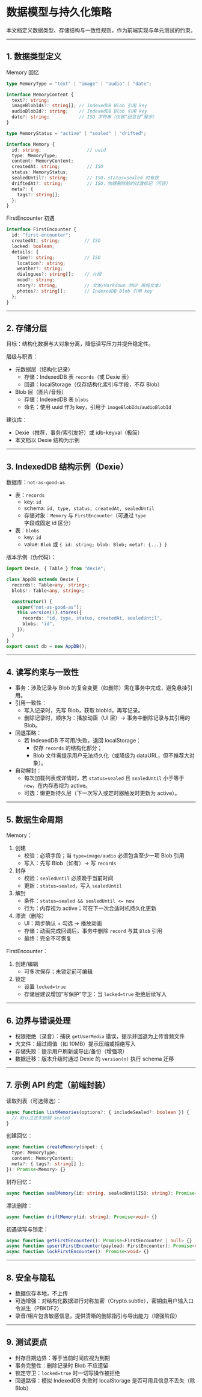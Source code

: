 # 数据模型与持久化策略

本文档定义数据类型、存储结构与一致性规则，作为前端实现与单元测试的约束。

---

## 1. 数据类型定义

Memory 回忆
```ts
type MemoryType = "text" | "image" | "audio" | "date";

interface MemoryContent {
  text?: string;
  imageBlobIds?: string[]; // IndexedDB Blob 引用 key
  audioBlobId?: string;    // IndexedDB Blob 引用 key
  date?: string;           // ISO 字符串（仅做“纪念日”展示）
}

type MemoryStatus = "active" | "sealed" | "drifted";

interface Memory {
  id: string;                 // uuid
  type: MemoryType;
  content: MemoryContent;
  createdAt: string;          // ISO
  status: MemoryStatus;
  sealedUntil?: string;       // ISO，status=sealed 时有效
  driftedAt?: string;         // ISO，物理删除前的过渡标记（可选）
  meta?: {
    tags?: string[];
  };
}
```

FirstEncounter 初遇
```ts
interface FirstEncounter {
  id: "first-encounter";
  createdAt: string;         // ISO
  locked: boolean;
  details: {
    time?: string;           // ISO
    location?: string;
    weather?: string;
    dialogues?: string[];    // 片段
    mood?: string;
    story?: string;          // 文本/Markdown（MVP 用纯文本）
    photos?: string[];       // IndexedDB Blob 引用 key
  };
}
```

---

## 2. 存储分层

目标：结构化数据与大对象分离，降低读写压力并提升稳定性。

层级与职责：
- 元数据层（结构化记录）
  - 存储：IndexedDB 表 `records`（或 Dexie 表）
  - 回退：localStorage（仅存结构化索引与字段，不存 Blob）
- Blob 层（图片/音频）
  - 存储：IndexedDB 表 `blobs`
  - 命名：使用 uuid 作为 key，引用于 `imageBlobIds`/`audioBlobId`

建议库：
- Dexie（推荐，事务/索引友好）或 idb-keyval（极简）
- 本文档以 Dexie 结构为示例

---

## 3. IndexedDB 结构示例（Dexie）

数据库：`not-as-good-as`
- 表：`records`
  - key: `id`
  - schema: `id, type, status, createdAt, sealedUntil`
  - 存储对象：`Memory` 与 `FirstEncounter`（可通过 `type` 字段或固定 id 区分）
- 表：`blobs`
  - key: `id`
  - value: `Blob` 或 `{ id: string; blob: Blob; meta?: {...} }`

版本示例（伪代码）：
```ts
import Dexie, { Table } from "dexie";

class AppDB extends Dexie {
  records!: Table<any, string>;
  blobs!: Table<any, string>;

  constructor() {
    super("not-as-good-as");
    this.version(1).stores({
      records: "id, type, status, createdAt, sealedUntil",
      blobs: "id",
    });
  }
}
export const db = new AppDB();
```

---

## 4. 读写约束与一致性

- 事务：涉及记录与 Blob 的复合变更（如删除）需在事务中完成，避免悬挂引用。
- 引用一致性：
  - 写入记录时，先写 Blob，获取 blobId，再写记录。
  - 删除记录时，顺序为：播放动画（UI 层）→ 事务中删除记录与其引用的 Blob。
- 回退策略：
  - 若 IndexedDB 不可用/失败，退回 localStorage：
    - 仅存 `records` 的结构化部分；
    - Blob 文件需提示用户无法持久化（或降级为 dataURL，但不推荐大对象）。
- 自动解封：
  - 每次加载列表或详情时，若 `status=sealed` 且 `sealedUntil` 小于等于 `now`，在内存态视为 active。
  - 可选：懒更新持久层（下一次写入或定时器触发时更新为 active）。

---

## 5. 数据生命周期

Memory：
1) 创建
   - 校验：必填字段；当 `type=image/audio` 必须包含至少一项 Blob 引用
   - 写入：先写 Blob（如有）→ 写 `records`
2) 封存
   - 校验：`sealedUntil` 必须晚于当前时间
   - 更新：`status=sealed`，写入 `sealedUntil`
3) 解封
   - 条件：`status=sealed && sealedUntil <= now`
   - 行为：内存视为 active；可在下一次合适时机持久化更新
4) 漂流（删除）
   - UI：两步确认 + 勾选 → 播放动画
   - 存储：动画完成回调后，事务中删除 `record` 与其 `Blob` 引用
   - 最终：完全不可恢复

FirstEncounter：
1) 创建/编辑
   - 可多次保存；未锁定前可编辑
2) 锁定
   - 设置 `locked=true`
   - 存储层建议增加“写保护”守卫：当 `locked=true` 拒绝后续写入

---

## 6. 边界与错误处理

- 权限拒绝（录音）：捕获 `getUserMedia` 错误，提示并回退为上传音频文件
- 大文件：超过阈值（如 10MB）提示压缩或拒绝写入
- 存储失败：提示用户刷新或导出/备份（增强项）
- 数据迁移：版本升级时通过 Dexie 的 `version(n)` 执行 schema 迁移

---

## 7. 示例 API 约定（前端封装）

读取列表（可选筛选）：
```ts
async function listMemories(options?: { includeSealed?: boolean }) {
  // 默认过滤未到期 sealed
}
```

创建回忆：
```ts
async function createMemory(input: {
  type: MemoryType;
  content: MemoryContent;
  meta?: { tags?: string[] };
}): Promise<Memory> {}
```

封存回忆：
```ts
async function sealMemory(id: string, sealedUntilISO: string): Promise<Memory> {}
```

漂流删除：
```ts
async function driftMemory(id: string): Promise<void> {}
```

初遇读写与锁定：
```ts
async function getFirstEncounter(): Promise<FirstEncounter | null> {}
async function upsertFirstEncounter(payload: FirstEncounter): Promise<void> {} // 若 locked=true 拒绝
async function lockFirstEncounter(): Promise<void> {}
```

---

## 8. 安全与隐私

- 数据仅存本地，不上传
- 可选增强：对结构化数据进行对称加密（Crypto.subtle），密钥由用户输入口令派生（PBKDF2）
- 录音/相片包含敏感信息，提供清晰的删除指引与导出能力（增强阶段）

---

## 9. 测试要点

- 封存日期边界：等于当前时间应视为到期
- 事务完整性：删除记录时 Blob 不应遗留
- 锁定守卫：`locked=true` 时一切写操作被拒绝
- 回退路径：模拟 IndexedDB 失败时 localStorage 是否可用且信息不丢失（除 Blob）